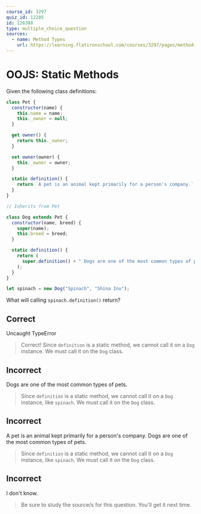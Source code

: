 ```yaml
---
course_id: 3297
quiz_id: 12285
id: 126388
type: multiple_choice_question
sources:
  - name: Method Types
    url: https://learning.flatironschool.com/courses/3297/pages/method-types?module_item_id=143625
---
```


# OOJS: Static Methods

Given the following class definitions:

```javascript
class Pet {
  constructor(name) {
    this.name = name;
    this._owner = null;
  }

  get owner() {
    return this._owner;
  }

  set owner(owner) {
    this._owner = owner;
  }

  static definition() {
    return `A pet is an animal kept primarily for a person's company.`;
  }
}

// Inherits from Pet

class Dog extends Pet {
  constructor(name, breed) {
    super(name);
    this.breed = breed;
  }

  static definition() {
    return (
      super.definition() + " Dogs are one of the most common types of pets."
    );
  }
}

let spinach = new Dog("Spinach", "Shina Inu");
```

What will calling `spinach.definition()` return?

## Correct

Uncaught TypeError

> Correct! Since `definition` is a static method, we cannot call it on a `Dog`
> instance. We must call it on the `Dog` class.

## Incorrect

Dogs are one of the most common types of pets.

> Since `definition` is a static method, we cannot call it on a `Dog` instance,
> like `spinach`. We must call it on the `Dog` class.

## Incorrect

A pet is an animal kept primarily for a person's company. Dogs are one of the
most common types of pets.

> Since `definition` is a static method, we cannot call it on a `Dog` instance,
> like `spinach`. We must call it on the `Dog` class.

## Incorrect

I don't know.

> Be sure to study the source/s for this question. You'll get it next time.

